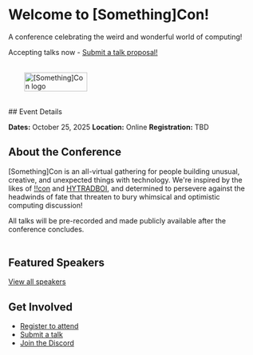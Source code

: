 <style>
.index-container {
    display: flex;
    align-items: start;
    margin-top: 2rem;
    margin-bottom: 2rem;
}
.index-info {
    margin-right: 1rem;
    order: 0; /* place on the left */
}
.index-photo {
    float: right;
    width: 25vw;
    margin-left: 2rem;
    margin-bottom: 2rem;
    order:1
}

@media screen and (max-width: 62rem) {
.index-container {
    flex-direction: column;
}
.index-info {
    order: 1;
}
.index-photo {
    width: 50%;
    float: left;
    order: 0; /* place above the text */
}
</style>
# Welcome to [Something]Con!

A conference celebrating the weird and wonderful world of computing!

Accepting talks now - [Submit a talk proposal!](/pages/submit/)

<div class="index-container" style="width: 100%; overflow: hidden">
<div class="index-info">
## Event Details

**Dates:** October 25, 2025
**Location:** Online
**Registration:** TBD

## About the Conference

[Something]Con is an all-virtual gathering for people building unusual, creative, and unexpected things with technology. We're inspired by the likes of [!!con](https://bangbangcon.com/) and [HYTRADBOI](https://www.hytradboi.com/), and determined to persevere against the headwinds of fate that threaten to bury whimsical and optimistic computing discussion!

All talks will be pre-recorded and made publicly available after the conference concludes.

</div>
<img src="/assets/conference-logo.png" class="index-photo" alt="[Something]Con logo">
</div>

## Featured Speakers

[View all speakers](/pages/speakers/)

## Get Involved

* [Register to attend](/pages/register/)
* [Submit a talk](/pages/submit/)
* [Join the Discord](https://discord.gg/YNKqw3bwSk)
